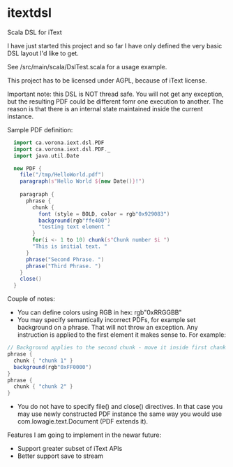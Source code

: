 itextdsl
========

Scala DSL for iText

I have just started this project and so far I have only defined the very basic DSL layout I'd like to get.

See /src/main/scala/DslTest.scala for a usage example.

This project has to be licensed under AGPL, because of iText license.

Important note: this DSL is NOT thread safe. You will not get any exception, but the resulting PDF could be different fomr one execution to another. The reason is that there is an internal state maintained inside the current instance.

Sample PDF definition:

```scala
  import ca.vorona.iext.dsl.PDF
  import ca.vorona.iext.dsl.PDF._
  import java.util.Date

  new PDF {
    file("/tmp/HelloWorld.pdf")
    paragraph(s"Hello World ${new Date()}!")
    
    paragraph {
      phrase {
        chunk {
          font (style = BOLD, color = rgb"0x929083")
          background(rgb"ffe400")
          "testing text element "
        }
        for(i <- 1 to 10) chunk(s"Chunk number $i ")
        "This is initial text. "
      }
      phrase("Second Phrase. ")
      phrase("Third Phrase. ")
    }
    close()
  }
```

Couple of notes:
- You can define colors using RGB in hex: rgb"0xRRGGBB"
- You may specify semantically incorrect PDFs, for example set background on a phrase. That will not throw an exception. Any instruction is applied to the first element it makes sense to. For example:

```scala
// Background applies to the second chunk - move it inside first chank's brackets to apply to it.
phrase {
  chunk { "chunk 1" }
  background(rgb"0xFF0000")
}
phrase {
  chunk { "chunk 2" }
}
```

- You do not have to specify file() and close() directives. In that case you may use newly constructed PDF instance the same way you would use com.lowagie.text.Document (PDF extends it).

Features I am going to implement in the newar future:
- Support greater subset of iText APIs
- Better support save to stream 
